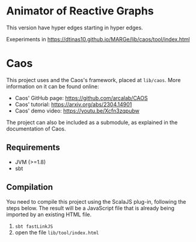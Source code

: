# Animator of Reactive Graphs
This version have hyper edges starting in hyper edges.

Exeperiments in https://dtinas10.github.io/MARGe/lib/caos/tool/index.html

# Caos

This project uses and the Caos's framework, placed at `lib/caos`. More information on it can be found online:

 - Caos' GitHub page: https://github.com/arcalab/CAOS
 - Caos' tutorial: https://arxiv.org/abs/2304.14901
 - Caos' demo video: https://youtu.be/Xcfn3zqpubw 

The project can also be included as a submodule, as explained in the documentation of Caos.

## Requirements

- JVM (>=1.8)
- sbt

## Compilation

You need to compile this project using the ScalaJS plug-in, following the steps below.
The result will be a JavaScript file that is already being imported by an existing HTML file. 

1. `sbt fastLinkJS`
2. open the file `lib/tool/index.html`
